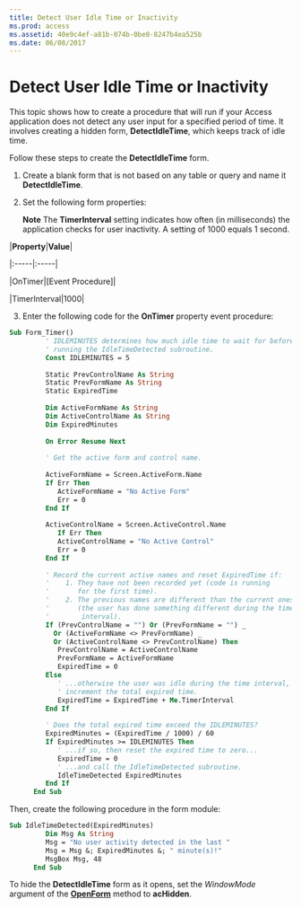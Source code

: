 ```yaml
---
title: Detect User Idle Time or Inactivity
ms.prod: access
ms.assetid: 40e9c4ef-a81b-074b-0be0-8247b4ea525b
ms.date: 06/08/2017
---
```



# Detect User Idle Time or Inactivity

This topic shows how to create a procedure that will run if your Access application does not detect any user input for a specified period of time. It involves creating a hidden form,  **DetectIdleTime**, which keeps track of idle time.

Follow these steps to create the  **DetectIdleTime** form.

1. Create a blank form that is not based on any table or query and name it  **DetectIdleTime**.

2. Set the following form properties:
    
     **Note**  The  **TimerInterval** setting indicates how often (in milliseconds) the application checks for user inactivity. A setting of 1000 equals 1 second.


  |**Property**|**Value**|

  |:-----|:-----|

  |OnTimer|[Event Procedure]|

  |TimerInterval|1000|

3. Enter the following code for the  **OnTimer** property event procedure:
    
```vb
Sub Form_Timer() 
         ' IDLEMINUTES determines how much idle time to wait for before 
         ' running the IdleTimeDetected subroutine. 
         Const IDLEMINUTES = 5 
 
         Static PrevControlName As String 
         Static PrevFormName As String 
         Static ExpiredTime 
 
         Dim ActiveFormName As String 
         Dim ActiveControlName As String 
         Dim ExpiredMinutes 
 
         On Error Resume Next 
 
         ' Get the active form and control name. 
 
         ActiveFormName = Screen.ActiveForm.Name 
         If Err Then 
            ActiveFormName = "No Active Form" 
            Err = 0 
         End If 
 
         ActiveControlName = Screen.ActiveControl.Name 
            If Err Then 
            ActiveControlName = "No Active Control" 
            Err = 0 
         End If 
 
         ' Record the current active names and reset ExpiredTime if: 
         '    1. They have not been recorded yet (code is running 
         '       for the first time). 
         '    2. The previous names are different than the current ones 
         '       (the user has done something different during the timer 
         '        interval). 
         If (PrevControlName = "") Or (PrevFormName = "") _ 
           Or (ActiveFormName <> PrevFormName) _ 
           Or (ActiveControlName <> PrevControlName) Then 
            PrevControlName = ActiveControlName 
            PrevFormName = ActiveFormName 
            ExpiredTime = 0 
         Else 
            ' ...otherwise the user was idle during the time interval, so 
            ' increment the total expired time. 
            ExpiredTime = ExpiredTime + Me.TimerInterval 
         End If 
 
         ' Does the total expired time exceed the IDLEMINUTES? 
         ExpiredMinutes = (ExpiredTime / 1000) / 60 
         If ExpiredMinutes >= IDLEMINUTES Then 
            ' ...if so, then reset the expired time to zero... 
            ExpiredTime = 0 
            ' ...and call the IdleTimeDetected subroutine. 
            IdleTimeDetected ExpiredMinutes 
         End If 
      End Sub
```

Then, create the following procedure in the form module:
    
```vb
Sub IdleTimeDetected(ExpiredMinutes) 
         Dim Msg As String 
         Msg = "No user activity detected in the last " 
         Msg = Msg &; ExpiredMinutes &; " minute(s)!" 
         MsgBox Msg, 48 
      End Sub
```

To hide the  **DetectIdleTime** form as it opens, set the _WindowMode_ argument of the **[OpenForm](docmd-openform-method-access.md)** method to **acHidden**.

